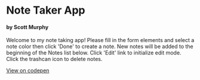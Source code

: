 # Note Taker App
#### by Scott Murphy
Welcome to my note taking app!  Please fill in the form elements and select a note color then click 'Done' to create a note.  New notes will be added to the beginning of the Notes list below.  Click 'Edit' link to initialize edit mode.  Click the trashcan icon to delete notes.

[View on codepen](http://codepen.io/scottmurphy1111/pen/NpjZeK)